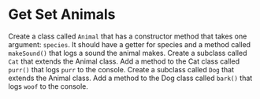 # Get Set Animals

Create a class called `Animal` that has a constructor method that takes one argument: `species`. It should have a getter for species and a method called `makeSound()` that logs a sound the animal makes. Create a subclass called `Cat` that extends the Animal class. Add a method to the Cat class called `purr()` that logs `purr` to the console. Create a subclass called `Dog` that extends the Animal class. Add a method to the Dog class called `bark()` that logs `woof` to the console.
